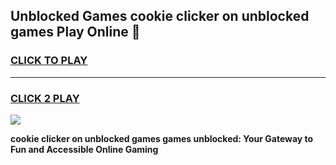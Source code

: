 
## Unblocked Games cookie clicker on unblocked games Play Online 👋
<h3>
<a href="https://news.freeplayer.one?title=cookie_clicker_on_unblocked_games&ref=17F">CLICK TO PLAY</a></h3>
<hr>

<h3>
<a href="https://news.freeplayer.one?title=cookie_clicker_on_unblocked_games&ref=17F">CLICK 2 PLAY</a>
  
</h3>

<a href="https://news.freeplayer.one?title=cookie_clicker_on_unblocked_games&ref=17F/"><img src="https://clearcache.store/games.png"></a>


**cookie clicker on unblocked games games unblocked: Your Gateway to Fun and Accessible Online Gaming**
